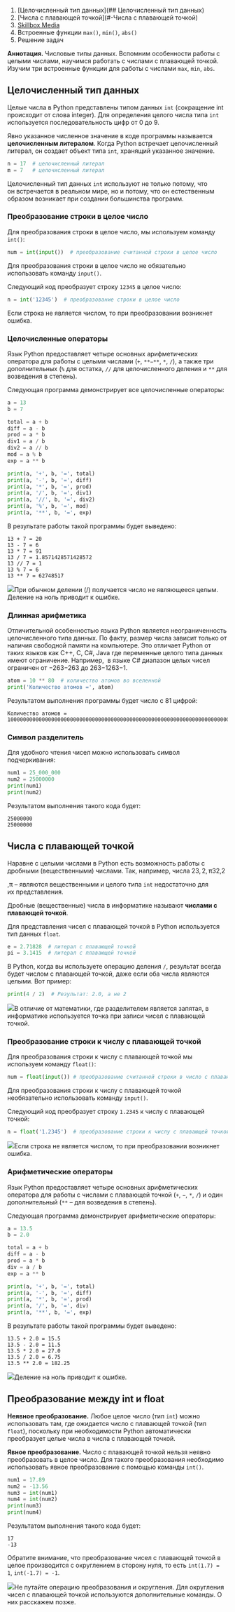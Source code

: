 1. [Целочисленный тип данных](## Целочисленный тип данных)
2. [Числа с плавающей точкой](#-Числа с плавающей точкой)
3. [Skillbox Media](https://skillbox.ru/media/ "Всплывающая подсказка")
4. Встроенные функции `max()`, `min()`, `abs()`
5. Решение задач

**Аннотация.** Числовые типы данных. Вспомним особенности работы с целыми числами, научимся работать с числами с плавающей точкой. Изучим три встроенные функции для работы с числами `max`, `min`, `abs`.

## Целочисленный тип данных

Целые числа в Python представлены типом данных `int` (сокращение int происходит от слова integer). Для определения целого числа типа `int` используется последовательность цифр от 0 до 9.

Явно указанное численное значение в коде программы называется **целочисленным литералом**. Когда Python встречает целочисленный литерал, он создает объект типа `int`, хранящий указанное значение.

```python
n = 17  # целочисленный литерал
m = 7   # целочисленный литерал
```

Целочисленный тип данных `int` используют не только потому, что он встречается в реальном мире, но и потому, что он естественным образом возникает при создании большинства программ.

### Преобразование строки в целое число

Для преобразования строки в целое число, мы используем команду `int()`:

```python
num = int(input())  # преобразование считанной строки в целое число
```

Для преобразования строки в целое число не обязательно использовать команду `input()`.

Следующий код преобразует строку `12345` в целое число:

```python
n = int('12345')  # преобразование строки в целое число
```

Если строка не является числом, то при преобразовании возникнет ошибка.

### Целочисленные операторы

Язык Python предоставляет четыре основных арифметических оператора для работы с целыми числами (`+`, `**−**`, `*`, `/`), а также три дополнительных (`%` для остатка, `//` для целочисленного деления и `**` для возведения в степень).

Следующая программа демонстрирует все целочисленные операторы:

```python
a = 13
b = 7

total = a + b
diff = a - b
prod = a * b
div1 = a / b
div2 = a // b
mod = a % b
exp = a ** b

print(a, '+', b, '=', total)
print(a, '-', b, '=', diff)
print(a, '*', b, '=', prod)
print(a, '/', b, '=', div1)
print(a, '//', b, '=', div2)
print(a, '%', b, '=', mod)
print(a, '**', b, '=', exp)
```

В результате работы такой программы будет выведено:

```no-highlight
13 + 7 = 20
13 - 7 = 6
13 * 7 = 91
13 / 7 = 1.8571428571428572
13 // 7 = 1
13 % 7 = 6
13 ** 7 = 62748517
```

![](https://ucarecdn.com/b24b0aed-ec30-4157-ab1a-4cf771459da6/)При обычном делении (/) получается число не являющееся целым. Деление на ноль приводит к ошибке.

### Длинная арифметика

Отличительной особенностью языка Python является неограниченность целочисленного типа данных. По факту, размер числа зависит только от наличия свободной памяти на компьютере. Это отличает Python от таких языков как C++, C, C#, Java где переменные целого типа данных имеют ограничение. Например,  в языке C# диапазон целых чисел ограничен от −263−263 до 263−1263−1.

```python
atom = 10 ** 80  # количество атомов во вселенной
print('Количество атомов =', atom)
```

Результатом выполнения программы будет число с 81 цифрой:

```no-highlight
Количество атомов = 100000000000000000000000000000000000000000000000000000000000000000000000000000000
```

### Символ разделитель

Для удобного чтения чисел можно использовать символ подчеркивания:

```python
num1 = 25_000_000
num2 = 25000000
print(num1)
print(num2)
```

Результатом выполнения такого кода будет:

```no-highlight
25000000
25000000
```

## Числа с плавающей точкой

Наравне с целыми числами в Python есть возможность работы с дробными (вещественными) числами. Так, например, числа 23, 2, π32​,2

​,π – являются вещественными и целого типа `int` недостаточно для их представления.

Дробные (вещественные) числа в информатике называют **числами с плавающей точкой**.

Для представления чисел с плавающей точкой в Python используется тип данных `float`.

```python
e = 2.71828  # литерал с плавающей точкой
pi = 3.1415  # литерал с плавающей точкой
```

В Python, когда вы используете операцию деления `/`, результат всегда будет числом с плавающей точкой, даже если оба числа являются целыми. Вот пример:

```python
print(4 / 2)  # Результат: 2.0, а не 2
```

![](https://ucarecdn.com/6cd6389c-981d-4ca2-9798-469b1339d14c/)В отличие от математики, где разделителем является запятая, в информатике используется точка при записи чисел с плавающей точкой.

### Преобразование строки к числу с плавающей точкой

Для преобразования строки к числу с плавающей точкой мы используем команду `float()`:

```python
num = float(input()) # преобразование считанной строки в число с плавающей точкой
```

Для преобразования строки к числу с плавающей точкой необязательно использовать команду `input()`.

Следующий код преобразует строку `1.2345` к числу с плавающей точкой:

```python
n = float('1.2345')  # преобразование строки к числу с плавающей точкой
```

![](https://ucarecdn.com/6e1d1b4a-d8b9-46b8-8f0b-f41146989d81/)Если строка не является числом, то при преобразовании возникнет ошибка.

### Арифметические операторы

Язык Python предоставляет четыре основных арифметических оператора для работы с числами с плавающей точкой (`+`, `−`, `*`, `/`) и один дополнительный (`**` – для возведения в степень).

Следующая программа демонстрирует арифметические операторы:

```python
a = 13.5
b = 2.0

total = a + b
diff = a - b
prod = a * b
div = a / b
exp = a ** b

print(a, '+', b, '=', total)
print(a, '-', b, '=', diff)
print(a, '*', b, '=', prod)
print(a, '/', b, '=', div)
print(a, '**', b, '=', exp)
```

В результате работы такой программы будет выведено:

```no-highlight
13.5 + 2.0 = 15.5
13.5 - 2.0 = 11.5
13.5 * 2.0 = 27.0
13.5 / 2.0 = 6.75
13.5 ** 2.0 = 182.25
```

![](https://ucarecdn.com/b24b0aed-ec30-4157-ab1a-4cf771459da6/)Деление на ноль приводит к ошибке.

## Преобразование между int и float

**Неявное преобразование.** Любое целое число (тип `int`) можно использовать там, где ожидается число с плавающей точкой (тип `float`), поскольку при необходимости Python автоматически преобразует целые числа в числа с плавающей точкой.

**Явное преобразование.** Число с плавающей точкой нельзя неявно преобразовать в целое число. Для такого преобразования необходимо использовать явное преобразование с помощью команды `int()`.

```python
num1 = 17.89
num2 = -13.56
num3 = int(num1)
num4 = int(num2)
print(num3)
print(num4)
```

Результатом выполнения такого кода будет:

```no-highlight
17
-13
```

Обратите внимание, что преобразование чисел с плавающей точкой в целое производится с округлением в сторону нуля, то есть `int(1.7) = 1`, `int(-1.7) = -1`.

![](https://ucarecdn.com/f66676ad-1ff3-49aa-b714-ae8d72304320/)Не путайте операцию преобразования и округления. Для округления чисел с плавающей точкой используются дополнительные команды. О них расскажем позже.